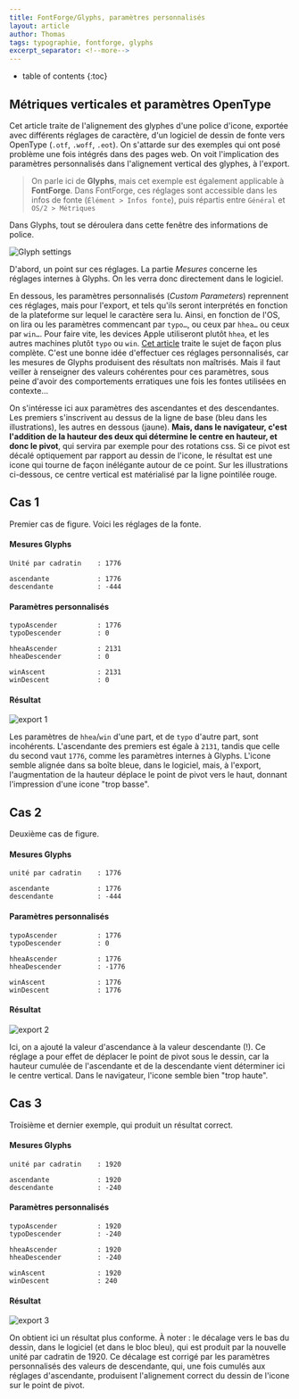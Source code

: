 ```yaml
---
title: FontForge/Glyphs, paramètres personnalisés
layout: article
author: Thomas
tags: typographie, fontforge, glyphs
excerpt_separator: <!--more-->
---
```

* table of contents
{:toc}


## Métriques verticales et paramètres OpenType ##

Cet article traite de l'alignement des glyphes d'une police d'icone, exportée avec différents réglages de caractère, d'un logiciel de dessin de fonte vers OpenType (`.otf`, `.woff`, `.eot`). On s'attarde sur des exemples qui ont posé problème une fois intégrés dans des pages web. On voit l'implication des paramètres personnalisés dans l'alignement vertical des glyphes, à l'export.

> On parle ici de **Glyphs**, mais cet exemple est également applicable à **FontForge**. Dans FontForge, ces réglages sont accessible dans les infos de fonte (`Élément > Infos fonte`), puis répartis entre `Général` et `OS/2 > Métriques`

Dans Glyphs, tout se déroulera dans cette fenêtre des informations de police.

![Glyph settings](/assets/images/docs/fontdesign-glyph-settings.jpg)

D'abord, un point sur ces réglages. La partie *Mesures* concerne les réglages internes à Glyphs. On les verra donc directement dans le logiciel. 

En dessous, les paramètres personnalisés (*Custom Parameters*) reprennent ces réglages, mais pour l'export, et tels qu'ils seront interprétés en fonction de la plateforme sur lequel le caractère sera lu. Ainsi, en fonction de l'OS, on lira ou les paramètres commencant par `typo…`, ou ceux par `hhea…` ou ceux par `win…`. Pour faire vite, les devices Apple utiliseront plutôt `hhea`, et les autres machines plutôt `typo` ou `win`. [Cet article](https://glyphsapp.com/tutorials/vertical-metrics) traite le sujet de façon plus complète. C'est une bonne idée d'effectuer ces réglages personnalisés, car les mesures de Glyphs produisent des résultats non maîtrisés. Mais il faut veiller à renseigner des valeurs cohérentes pour ces paramètres, sous peine d'avoir des comportements erratiques une fois les fontes utilisées en contexte…

On s'intéresse ici aux paramètres des ascendantes et des descendantes. Les premiers s'inscrivent au dessus de la ligne de base (bleu dans les illustrations), les autres en dessous (jaune). **Mais, dans le navigateur, c'est l'addition de la hauteur des deux qui détermine le centre en hauteur, et donc le pivot**, qui servira par exemple pour des rotations css. Si ce pivot est décalé optiquement par rapport au dessin de l'icone, le résultat est une icone qui tourne de façon inélégante autour de ce point. Sur les illustrations ci-dessous, ce centre vertical est matérialisé par la ligne pointilée rouge.

## Cas 1 ##

Premier cas de figure. Voici les réglages de la fonte.

#### Mesures Glyphs ####

``` text
Unité par cadratin    : 1776

ascendante            : 1776
descendante           : -444
```


#### Paramètres personnalisés ####

``` text
typoAscender          : 1776 
typoDescender         : 0

hheaAscender          : 2131
hheaDescender         : 0

winAscent             : 2131
winDescent            : 0
```
#### Résultat ####
![export 1](/assets/images/docs/fontdesign-export-1.jpg)

Les paramètres de `hhea`/`win` d'une part, et de `typo` d'autre part, sont incohérents. L'ascendante des premiers est égale à `2131`, tandis que celle du second vaut `1776`, comme les paramètres internes à Glyphs. L'icone semble alignée dans sa boîte bleue, dans le logiciel, mais, à l'export, l'augmentation de la hauteur déplace le point de pivot vers le haut, donnant l'impression d'une icone "trop basse".

## Cas 2 ##

Deuxième cas de figure.

#### Mesures Glyphs ####

``` text
unité par cadratin    : 1776

ascendante            : 1776
descendante           : -444

```


#### Paramètres personnalisés ####

```text
typoAscender          : 1776 
typoDescender         : 0

hheaAscender          : 1776
hheaDescender         : -1776

winAscent             : 1776
winDescent            : 1776
```

#### Résultat ####

![export 2](/assets/images/docs/fontdesign-export-2.jpg)

Ici, on a ajouté la valeur d'ascendance à la valeur descendante (!). Ce réglage a pour effet de déplacer le point de pivot sous le dessin, car la hauteur cumulée de l'ascendante et de la descendante vient déterminer ici le centre vertical. Dans le navigateur, l'icone semble bien "trop haute".

## Cas 3 ##
Troisième et dernier exemple, qui produit un résultat correct.

#### Mesures Glyphs ####

``` text
unité par cadratin    : 1920

ascendante            : 1920
descendante           : -240
```


#### Paramètres personnalisés ####

``` text
typoAscender          : 1920 
typoDescender         : -240

hheaAscender          : 1920
hheaDescender         : -240

winAscent             : 1920
winDescent            : 240
```
#### Résultat ####
![export 3](/assets/images/docs/fontdesign-export-3.jpg)

On obtient ici un résultat plus conforme. 
À noter : le décalage vers le bas du dessin, dans le logiciel (et dans le bloc bleu), qui est produit par la nouvelle unité par cadratin de 1920. Ce décalage est corrigé par les paramètres personnalisés des valeurs de descendante, qui, une fois cumulés aux réglages d'ascendante, produisent l'alignement correct du dessin de l'icone sur le point de pivot.

